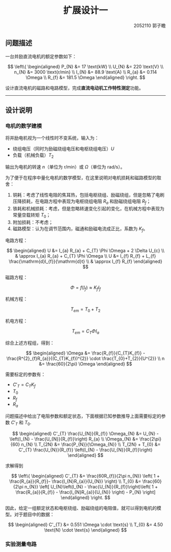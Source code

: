 <h1><div align='center'>扩展设计一</div></h1>

<div align='right'>2052110 郭子瞻</div>

## 问题描述

一台并励直流电机的额定参数如下：

$$
\left\{ \begin{aligned}
P_{N} &= 17 \text{kW} \\
U_{N} &= 220 \text{V} \\
n_{N} &= 3000 \text{r/min} \\
I_{N} &= 88.9 \text{A} \\
R_{a} &= 0.114 \Omega \\
R_{f} &= 181.5 \Omega
\end{aligned} \right.
$$

设计直流电机的磁路和电路模型，完成**直流电动机工作特性测定**功能。

---

## 设计说明

### 电机的数学建模

将并励电机视为一个线性时不变系统，输入为：

- 绕组电压（同时为励磁绕组电压和电枢绕组电压）$U$
- 负载（机械负载）$T_{2}$

输出为电机的转速 $n$（单位为 r/min）或 $\Omega$（单位为 rad/s）。

为了便于在程序中量化电机的数学模型，在这里说明对电机损耗和磁路模型的取舍：

1. 铜耗：考虑了线性电阻的焦耳热，包括电枢绕组、励磁绕组，但是忽略了电刷压降损耗，在电路方程中表现为电枢绕组电阻 $R_{a}$ 和励磁绕组电阻 $R_{f}$；
2. 铁耗和机械损耗：考虑，但是忽略转速变化引起的变化，在机械方程中表现为常量空载转矩 $T_{0}$；
3. 附加损耗：不考虑；
4. 磁路模型：认为在调节范围内，磁通和励磁电流成正比，系数为 $K_{f}$。

电路方程：

$$
\begin{aligned}
U &= I_{a} R_{a} + C_{T} \Phi \Omega + 2 \Delta U_{c} \\
& \approx I_{a} R_{a} + C_{T} \Phi \Omega \\
U &= I_{f} R_{f} + L_{f} \frac{\mathrm{d}I_{f}}{\mathrm{d}t} \\
& \approx I_{f} R_{f}
\end{aligned}
$$

磁路方程：

$$
\Phi = f(I_{f}) \approx K_{f} I_{f}
$$

机械方程：

$$
T_{em} = T_{0} + T_{2}
$$

机电方程：

$$
T_{em} = C_{T} \Phi I_{a}
$$

综合上述方程组，得到：

$$
\begin{aligned}
\Omega &= \frac{R_{f}}{C_{T}K_{f}} - \frac{R^{2}_{f}R_{a}}{(C_{T}K_{f})^{2}} \cdot \frac{T_{0}+T_{2}}{U^{2}} \\
n &= \frac{60}{2\pi} \Omega
\end{aligned}
$$

需要标定的参数有：

- $C'_{T} = C_{T}K_{f}$
- $T_{0}$
- $R_{f}$
- $R_{a}$

问题描述中给出了电阻参数和额定状态，下面根据已知参数推导上面需要标定的参数 $C'_{T}$ 和 $T_{0}$.

$$
\begin{aligned}
C'_{T} \frac{U_{N}}{R_{f}} \Omega_{N} &= U_{N} - \left(I_{N} - \frac{U_{N}}{R_{f}}\right) R_{a} \\
\Omega_{N} &= \frac{2\pi}{60} n_{N} \\
T_{2N} &= \frac{P_{N}}{\Omega_{N}} \\
T_{2N} + T_{0} &= C'_{T} \frac{U_{N}}{R_{f}} \left(I_{N} - \frac{U_{N}}{R_{f}}\right)
\end{aligned}
$$

求解得到

$$
\left\{ \begin{aligned}
C'_{T} &= \frac{60R_{f}}{2\pi n_{N}} \left( 1 + \frac{R_{a}}{R_{f}}- \frac{I_{N}R_{a}}{U_{N}} \right) \\
T_{0} &= \frac{60}{2\pi n_{N}} \left[ U_{N}\left(I_{N} - \frac{U_{N}}{R_{f}}\right)\left( 1 + \frac{R_{a}}{R_{f}} - \frac{I_{N}R_{a}}{U_{N}} \right) - P_{N} \right]
\end{aligned} \right.
$$

因此，给定一组额定状态和电枢绕组、励磁绕组的电阻值，就可以得到电机的模型。对于题目中的数据：

$$
\begin{aligned}
C'_{T} &= 0.551 \Omega \cdot \text{s} \\
T_{0} &= 4.50 \text{N} \cdot \text{s}
\end{aligned}
$$

### 实验测量电路


